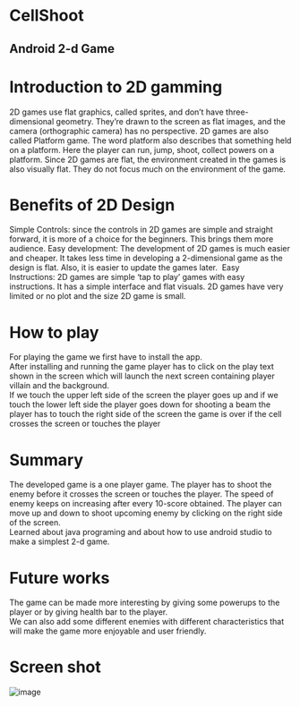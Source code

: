 # CellShoot

## Android 2-d Game

# Introduction to 2D gamming
2D games use flat graphics, called sprites, and don’t have three-dimensional geometry. They’re drawn to the screen as flat images, and the camera (orthographic camera) has no perspective.
2D games are also called Platform game. The word platform also describes that something held on a platform. Here the player can run, jump, shoot, collect powers on a platform. Since 2D games are flat, the environment created in the games is also visually flat. They do not focus much on the environment of the game.

# Benefits of 2D Design
Simple Controls: since the controls in 2D games are simple and straight forward, it is more of a choice for the beginners. This brings them more audience.
Easy development: The development of 2D games is much easier and cheaper. It takes less time in developing a 2-dimensional game as the design is flat. Also, it is easier to update the games later. 
Easy Instructions: 2D games are simple ‘tap to play’ games with easy instructions. It has a simple interface and flat visuals. 2D games have very limited or no plot and the size 2D game is small. 

# How to play
For playing the game we first have to install the app.<br>
After installing and running the game player has to click on the play text shown in the screen which will launch the next screen containing player villain and the background.<br>
If we touch the upper left side of the screen the player goes up and if we touch the lower left side the player goes down for shooting a beam the player has to touch the right side of the screen the game is over if the cell crosses the screen or touches the player

# Summary
The developed game is a one player game. The player has to shoot the enemy before it crosses the screen or touches the player. The speed of enemy keeps on increasing after every 10-score obtained.
The player can move up and down to shoot upcoming enemy by clicking on the right side of the screen.<br>
Learned about java programing and about how to use android studio to make a simplest 2-d game.


# Future works
The game can be made more interesting by giving some powerups to the player or by giving health bar to the player.<br>
We can also add some different enemies with different characteristics that will make the game more enjoyable and user friendly.






# Screen shot
![image](https://user-images.githubusercontent.com/77393308/193840673-1bab5fd5-aade-4da4-a044-63b949fd3f83.png)
